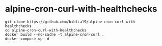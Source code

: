 # alpine-cron-curl-with-healthchecks
```
git clone https://github.com/biblia19/alpine-cron-curl-with-healthchecks
cd alpine-cron-curl-with-healthchecks
docker build --no-cache -t alpine-cron-curl .
docker-compose up -d
```
